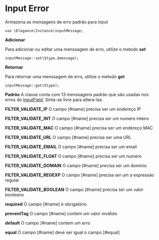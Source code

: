 # Input Error

Armazena as mensagens de erro padrão para input

    use \Elegance\Instance\inputMessage;

**Adicionar**

Para adicionar ou editar uma menssagem de erro, utilize o metodo **set**

    inputMessage::set($type,$message);

**Retornar**

Para retornar uma menssagem de erro, utilize o metodo **get**

    inputMessage::get($type);

**Padrão**
A classe conta com 13 menssagens padrão que são usadas nos erros do [InputField](https://github.com/php-elegance/server/blob/main/.doc/inputField.md). Sinta-se livre para altera-las.

**FILTER_VALIDATE_IP**
O campo [#name] precisa ser um endereço IP

**FILTER_VALIDATE_INT**
O campo [#name] precisa ser um numero inteiro

**FILTER_VALIDATE_MAC**
O campo [#name] precisa ser um endereço MAC

**FILTER_VALIDATE_URL**
O campo [#name] precisa ser uma URL

**FILTER_VALIDATE_EMAIL**
O campo [#name] precisa ser um email

**FILTER_VALIDATE_FLOAT**
O campo [#name] precisa ser um numero

**FILTER_VALIDATE_DOMAIN**
O campo [#name] precisa ser um dominio

**FILTER_VALIDATE_REGEXP**
O campo [#name] precisa ser um a expressão regular

**FILTER_VALIDATE_BOOLEAN**
O campo [#name] precisa ser um valor booleano

**required**
O campo [#name] é obrigatório

**preventTag**
O campo [#name] contem um valor inválido

**default**
O campo [#name] contem um erro

**equal**
O campo [#name] deve ser igual o campo [#equal]
